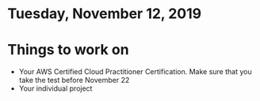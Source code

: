 Tuesday, November 12, 2019
====================
# Things to work on
- Your AWS Certified Cloud Practitioner Certification. Make sure that you take the test before November 22
- Your individual project